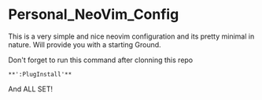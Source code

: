 # Personal_NeoVim_Config

This is a very simple and nice neovim configuration and its pretty minimal in nature.
Will provide you with a starting Ground.

Don't forget to run this command after clonning this repo

    **':PlugInstall'**

And ALL SET!
